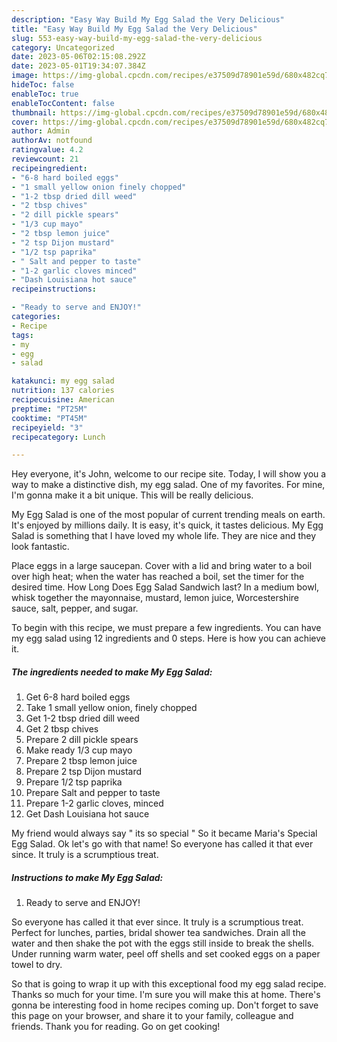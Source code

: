 ```yaml
---
description: "Easy Way Build My Egg Salad the Very Delicious"
title: "Easy Way Build My Egg Salad the Very Delicious"
slug: 553-easy-way-build-my-egg-salad-the-very-delicious
category: Uncategorized
date: 2023-05-06T02:15:08.292Z
date: 2023-05-01T19:34:07.384Z
image: https://img-global.cpcdn.com/recipes/e37509d78901e59d/680x482cq70/my-egg-salad-recipe-main-photo.jpg
hideToc: false
enableToc: true
enableTocContent: false
thumbnail: https://img-global.cpcdn.com/recipes/e37509d78901e59d/680x482cq70/my-egg-salad-recipe-main-photo.jpg
cover: https://img-global.cpcdn.com/recipes/e37509d78901e59d/680x482cq70/my-egg-salad-recipe-main-photo.jpg
author: Admin
authorAv: notfound
ratingvalue: 4.2
reviewcount: 21
recipeingredient:
- "6-8 hard boiled eggs"
- "1 small yellow onion finely chopped"
- "1-2 tbsp dried dill weed"
- "2 tbsp chives"
- "2 dill pickle spears"
- "1/3 cup mayo"
- "2 tbsp lemon juice"
- "2 tsp Dijon mustard"
- "1/2 tsp paprika"
- " Salt and pepper to taste"
- "1-2 garlic cloves minced"
- "Dash Louisiana hot sauce"
recipeinstructions:

- "Ready to serve and ENJOY!"
categories:
- Recipe
tags:
- my
- egg
- salad

katakunci: my egg salad 
nutrition: 137 calories
recipecuisine: American
preptime: "PT25M"
cooktime: "PT45M"
recipeyield: "3"
recipecategory: Lunch

---
```



Hey everyone, it's John, welcome to our recipe site. Today, I will show you a way to make a distinctive dish, my egg salad. One of my favorites. For mine, I'm gonna make it a bit unique. This will be really delicious.

My Egg Salad is one of the most popular of current trending meals on earth. It's enjoyed by millions daily. It is easy, it's quick, it tastes delicious. My Egg Salad is something that I have loved my whole life. They are nice and they look fantastic.

Place eggs in a large saucepan. Cover with a lid and bring water to a boil over high heat; when the water has reached a boil, set the timer for the desired time. How Long Does Egg Salad Sandwich last? In a medium bowl, whisk together the mayonnaise, mustard, lemon juice, Worcestershire sauce, salt, pepper, and sugar.


To begin with this recipe, we must prepare a few ingredients. You can have my egg salad using 12 ingredients and 0 steps. Here is how you can achieve it.

<!--inarticleads1-->

##### The ingredients needed to make My Egg Salad:

1. Get 6-8 hard boiled eggs
1. Take 1 small yellow onion, finely chopped
1. Get 1-2 tbsp dried dill weed
1. Get 2 tbsp chives
1. Prepare 2 dill pickle spears
1. Make ready 1/3 cup mayo
1. Prepare 2 tbsp lemon juice
1. Prepare 2 tsp Dijon mustard
1. Prepare 1/2 tsp paprika
1. Prepare  Salt and pepper to taste
1. Prepare 1-2 garlic cloves, minced
1. Get Dash Louisiana hot sauce


My friend would always say &#34; its so special &#34; So it became Maria&#39;s Special Egg Salad. Ok let&#39;s go with that name! So everyone has called it that ever since. It truly is a scrumptious treat. 

<!--inarticleads2-->

##### Instructions to make My Egg Salad:


1. Ready to serve and ENJOY!

So everyone has called it that ever since. It truly is a scrumptious treat. Perfect for lunches, parties, bridal shower tea sandwiches. Drain all the water and then shake the pot with the eggs still inside to break the shells. Under running warm water, peel off shells and set cooked eggs on a paper towel to dry. 

So that is going to wrap it up with this exceptional food my egg salad recipe. Thanks so much for your time. I'm sure you will make this at home. There's gonna be interesting food in home recipes coming up. Don't forget to save this page on your browser, and share it to your family, colleague and friends. Thank you for reading. Go on get cooking!
